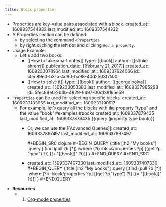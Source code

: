 ```yaml
---
title: Block properties
---
```


- Properties are key-value pairs associated with a block.
  created_at:: 1609337544932
  last_modified_at:: 1609337544932
- A Properties section can be defined:
    - by selecting the command `<Properties`
    - by right clicking the left dot and clicking `Add a property`.
- Usage Example:
    - Let's add two books:
        - [[How to take smart notes]]
          type:: [[book]]
          author:: [[sönke ahrens]]
          publication_date:: [[february 21, 2017]]
          created_at:: 1609233078964
          last_modified_at:: 1609337624066
          id:: 5fec89e0-b3ea-4d90-ba98-40d2503f7500
        - [[How to solve it]]
          type:: [[book]]
          author:: [[george polya]]
          created_at:: 1609233053383
          last_modified_at:: 1609337985298
          id:: 5fec89e0-2b4b-4829-9697-00c139165e59
- `Properties` can be used for selecting specific blocks.
  created_at:: 1609233183055
  last_modified_at:: 1609233190917
    - For example, let's query all the blocks with the property "type" and the value "book" #examples #books
      created_at:: 1609337879435
      last_modified_at:: 1609337879435
      {{query (property type book)}}
        - Or, we can use the [[Advanced Queries]]:
          created_at:: 1609337897497
          last_modified_at:: 1609337897497
          
          #+BEGIN_SRC clojure
          #+BEGIN_QUERY
          {:title [:h2 "My books"]
           :query [:find (pull ?b [*])
                 :where
                 [?b :block/properties ?p]
                 [(get ?p "type") ?t]
                 [(= "[[book]]" ?t)]]
           }
          #+END_QUERY
          #+END_SRC
        -
          created_at:: 1609337407330
          last_modified_at:: 1609337407330
          #+BEGIN_QUERY
          {:title [:h2 "My books"]
           :query [:find (pull ?b [*])
                 :where
                 [?b :block/properties ?p]
                 [(get ?p "type") ?t]
                 [(= "[[book]]" ?t)]]
           }
          #+END_QUERY
- **Resources**
    - 1. [Org-mode properties](https://orgmode.org/guide/Properties.html)